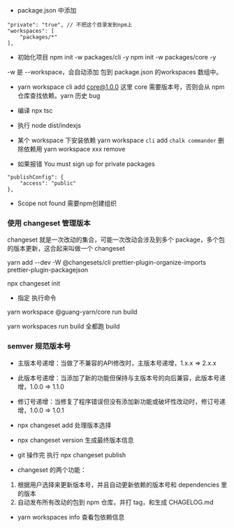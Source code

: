 - package.json 中添加

```
"private": "true", // 不把这个目录发到npm上
"workspaces": [
    "packages/*"
],
```

- 初始化项目
  npm init -w packages/cli -y
  npm init -w packages/core -y

-w 是 --workspace，会自动添加 包到 package.json 的workspaces 数组中。

- yarn workspace cli add core@1.0.0
  这里 core 需要版本号，否则会从 npm 仓库查找依赖。yarn 历史 bug

- 编译 npx tsc
- 执行 node dist/indexjs

- 某个 workspace 下安装依赖
  yarn workspace `cli` add `chalk commander`
  删除依赖用 yarn workspace xxx remove

- 如果报错 You must sign up for private packages

```
"publishConfig": {
    "access": "public"
},
```

- Scope not found
  需要npm创建组织

### 使用 changeset 管理版本

changeset 就是一次改动的集合，可能一次改动会涉及到多个 package，多个包的版本更新，这合起来叫做一个 changeset

yarn add --dev -W @changesets/cli prettier-plugin-organize-imports prettier-plugin-packagejson

npx changeset init

- 指定 执行命令

yarn workspace @guang-yarn/core run build

yarn workspaces run build 全都跑 build

### semver 规范版本号

- 主版本号递增：当做了不兼容的API修改时，主版本号递增，1.x.x => 2.x.x
- 此版本号递增：当添加了新的功能但保持与主版本号的向后兼容，此版本号递增，1.0.0 => 1.1.0
- 修订号递增：当修复了程序错误但没有添加新功能或破坏性改动时，修订号递增，1.0.0 => 1.0.1

- npx changeset add 处理版本选择
- npx changeset version 生成最终版本信息
- git 操作完 执行 npx changeset publish

- changeset 的两个功能：

1. 根据用户选择来更新版本号，并且自动更新依赖的版本号和 dependencies 里的版本
2. 自动发布所有改动的包到 npm 仓库，并打 tag，和生成 CHAGELOG.md

- yarn workspaces info 查看包依赖信息
